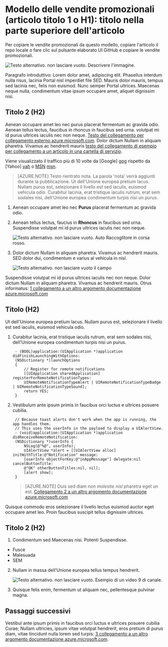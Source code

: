 <properties
   pageTitle="Titolo della pagina che viene visualizzato nei risultati di ricerca e scheda del browser"
   description="Descrizione articolo che verrà visualizzati nelle pagine di destinazione e nella maggior parte dei risultati della ricerca"
   services="service-name"
   documentationCenter="dev-center-name"
   authors="GitHub-alias-of-only-one-author"
   manager="manager-alias"
   editor=""/>

<tags
   ms.service="required"
   ms.devlang="may be required"
   ms.topic="article"
   ms.tgt_pltfrm="may be required"
   ms.workload="required"
   ms.date="mm/dd/yyyy"
   ms.author="Your MSFT alias or your full email address;semicolon separates two or more"/>

# <a name="markdown-template-article-heading-1-or-h1-heading-at-the-top-of-the-article"></a>Modello delle vendite promozionali (articolo titolo 1 o H1): titolo nella parte superiore dell'articolo

Per copiare le vendite promozionali da questo modello, copiare l'articolo il repo locale o fare clic sul pulsante elaborato UI GitHub e copiare le vendite promozionali.

  ![Testo alternativo. non lasciare vuoto. Descrivere l'immagine.][8]

Paragrafo introduttivo: Lorem dolor amet, adipiscing elit. Phasellus interdum nulla risus, lacinia Portal nisl imperdiet file SED. Mauris dolor mauris, tempus sed lacinia nec, felis non euismod. Nunc semper Portal ultrices. Maecenas neque nulla, condimentum vitae ipsum occupare amet, aliquet dignissim nisi.

## <a name="heading-2-h2"></a>Titolo 2 (H2)

Aenean occupare amet leo nec purus placerat fermentum ac gravida odio. Aenean tellus lectus, faucibus in rhoncus in faucibus sed urna.  volutpat mi id purus ultrices iaculis nec non neque. [Testo del collegamento per collegamento esterno azure.microsoft.com](http://weblogs.asp.net/scottgu). Dolor dictum Nullam in aliquam pharetra. Vivamus ac hendrerit mauris [testo del collegamento di esempio per collegamento a un articolo in una cartella di servizio](../articles/expressroute/expressroute-bandwidth-upgrade.md).

Viene visualizzato il traffico più di 10 volte da [Google]  [ gog] rispetto da [Yahoo]  [ yah] o [MSN] [msn].

> [AZURE.NOTE] Testo rientrato nota.  La parola 'nota' verrà aggiunti durante la pubblicazione. Ut dell'Unione europea pretium lacus. Nullam purus est, selezionare il livello est sed iaculis, euismod vehicula odio. Curabitur lacinia, erat tristique iaculis rutrum, erat sem sodales nisi, dell'Unione europea condimentum turpis nisi un purus.

1. Aenean occupare amet leo nec **Purus** placerat fermentum ac gravida odio.

2. Aenean tellus lectus, faucius in **Rhoncus** in faucibus sed urna. Suspendisse volutpat mi id purus ultrices iaculis nec non neque.

    ![Testo alternativo. non lasciare vuoto. Auto Raccoglitore in corsa rosso.][5]

3. Dolor dictum Nullam in aliquam pharetra. Vivamus ac hendrerit mauris. SED dolor dui, condimentum e varius al vehicula in nisl.

    ![Testo alternativo. non lasciare vuoto il campo][6]


Suspendisse volutpat mi id purus ultrices iaculis nec non neque. Dolor dictum Nullam in aliquam pharetra. Vivamus ac hendrerit mauris. Otrus informatus: [1 collegamento a un altro argomento documentazione azure.microsoft.com](virtual-machines-windows-hero-tutorial.md)

## <a name="heading-h2"></a>Titolo (H2)

Ut dell'Unione europea pretium lacus. Nullam purus est, selezionare il livello est sed iaculis, euismod vehicula odio.

1. Curabitur lacinia, erat tristique iaculis rutrum, erat sem sodales nisi, dell'Unione europea condimentum turpis nisi un purus.

        - (BOOL)application:(UIApplication *)application didFinishLaunchingWithOptions:
        (NSDictionary *)launchOptions
        {
            // Register for remote notifications
            [[UIApplication sharedApplication] registerForRemoteNotificationTypes:
            UIRemoteNotificationTypeAlert | UIRemoteNotificationTypeBadge | UIRemoteNotificationTypeSound];
            return YES;
        }

2. Vestibulum ante ipsum primis in faucibus orci luctus e ultrices posuere cubilia.

        // Because toast alerts don't work when the app is running, the app handles them.
        // This uses the userInfo in the payload to display a UIAlertView.
        - (void)application:(UIApplication *)application didReceiveRemoteNotification:
        (NSDictionary *)userInfo {
            NSLog(@"%@", userInfo);
            UIAlertView *alert = [[UIAlertView alloc] initWithTitle:@"Notification" message:
            [userInfo objectForKey:@"inAppMessage"] delegate:nil cancelButtonTitle:
            @"OK" otherButtonTitles:nil, nil];
            [alert show];
        }


    > [AZURE.NOTE] Duis sed diam non <i>molestie nisl</i> pharetra eget un est. [Collegamento 2 a un altro argomento documentazione azure.microsoft.com](web-sites-custom-domain-name.md)


Quisque commodo eros selezionare il livello lectus euismod auctor eget occupare amet leo. Proin faucibus suscipit tellus dignissim ultrices.

## <a name="heading-2-h2"></a>Titolo 2 (H2)

1. Condimentum sed Maecenas nisi. Potenti Suspendisse.

  + Fusce
  + Malesuada
  + SEM

2. Nullam in massa dell'Unione europea tellus tempus hendrerit.

    ![Testo alternativo. non lasciare vuoto. Esempio di un video 9 di canale.][7]

3. Quisque felis enim, fermentum ut aliquam nec, pellentesque pulvinar magna.




<!--Every topic should have next steps and links to the next logical set of content to keep the customer engaged-->
## <a name="next-steps"></a>Passaggi successivi

Vestibul ante ipsum primis in faucibus orci luctus e ultrices posuere cubilia Curae; Nullam ultricies, ipsum vitae volutpat hendrerit, eros pretium di purus diam, vitae tincidunt nulla lorem sed turpis: [3 collegamento a un altro argomento documentazione azure.microsoft.com](storage-whatis-account.md).

<!--Image references-->
[5]: ./media/markdown-template-for-new-articles/octocats.png
[6]: ./media/markdown-template-for-new-articles/pretty49.png
[7]: ./media/markdown-template-for-new-articles/channel-9.png
[8]: ./media/markdown-template-for-new-articles/copytemplate.png

<!--Reference style links - using these makes the source content way more readable than using inline links-->
[gog]: http://google.com/        
[yah]: http://search.yahoo.com/  
[msn]: http://search.msn.com/    

